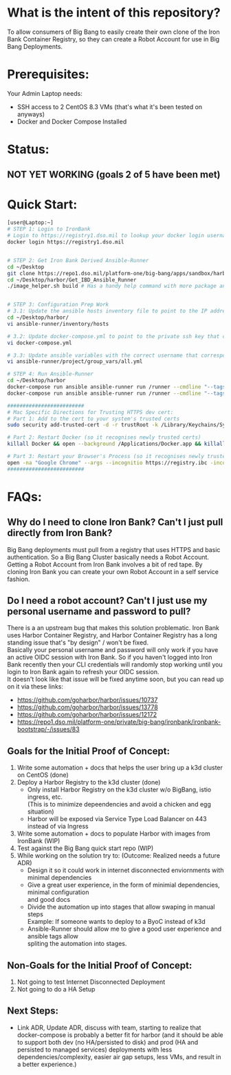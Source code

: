 # What is the intent of this repository?
To allow consumers of Big Bang to easily create their own clone of the Iron Bank Container Registry, so they can create a Robot Account for use in Big Bang Deployments.

# Prerequisites: 
Your Admin Laptop needs:
  * SSH access to 2 CentOS 8.3 VMs (that's what it's been tested on anyways)
  * Docker and Docker Compose Installed

# Status: 
## NOT YET WORKING (goals 2 of 5 have been met)

# Quick Start: 
```bash
[user@Laptop:~]
# STEP 1: Login to IronBank
# Login to https://registry1.dso.mil to lookup your docker login username and password
docker login https://registry1.dso.mil


# STEP 2: Get Iron Bank Derived Ansible-Runner
cd ~/Desktop
git clone https://repo1.dso.mil/platform-one/big-bang/apps/sandbox/harbor.git
cd ~/Desktop/harbor/Get_IBD_Ansible_Runner
./image_helper.sh build # Has a handy help command with more package and load options


# STEP 3: Configuration Prep Work
# 3.1: Update the ansible hosts inventory file to point to the IP address of your 2 CentOS 8 Servers
cd ~/Desktop/harbor/
vi ansible-runner/inventory/hosts 

# 3.2: Update docker-compose.yml to point to the private ssh key that corresponds to the Server
vi docker-compose.yml

# 3.3: Update ansible variables with the correct username that corresponds to the ssh key (and optionally update the DNS name of the HTTPS cert)
vi ansible-runner/project/group_vars/all.yml

# STEP 4: Run Ansible-Runner
cd ~/Desktop/harbor
docker-compose run ansible ansible-runner run /runner --cmdline "--tags deploy_k3d_test_cluster"
docker-compose run ansible ansible-runner run /runner --cmdline "--tags deploy_harbor"

#########################
# Mac Specific Directions for Trusting HTTPS dev cert: 
# Part 1: Add to the cert to your system's trusted certs
sudo security add-trusted-cert -d -r trustRoot -k /Library/Keychains/System.keychain ~/Desktop/harbor/shared_mount/tls.crt

# Part 2: Restart Docker (so it recognises newly trusted certs)
killall Docker && open --background /Applications/Docker.app && killall Docker && open --background /Applications/Docker.app && while ! docker system info > /dev/null 2>&1; do sleep 1; done

# Part 3: Restart your Browser's Process (so it recognises newly trusted certs) or Visit Harbor in an Incognitio Window
open -na "Google Chrome" --args --incognitio https://registry.ibc -incognito 
#########################

```

# FAQs:

## Why do I need to clone Iron Bank? Can't I just pull directly from Iron Bank? 
Big Bang deployments must pull from a registry that uses HTTPS and basic authentication. So a Big Bang Cluster basically needs a Robot Account. Getting a Robot Account from Iron Bank involves a bit of red tape. By cloning Iron Bank you can create your own Robot Account in a self service fashion. 

## Do I need a robot account? Can't I just use my personal username and password to pull?
There is a an upstream bug that makes this solution problematic. Iron Bank uses Harbor Container Registry, and Harbor Container Registry has a long standing issue that's "by design" / won't be fixed.         
Basically your personal username and password will only work if you have an active OIDC session with Iron Bank. So if you haven't logged into Iron Bank recently then your CLI credentials will randomly stop working until you login to Iron Bank again to refresh your OIDC session.       
It doesn't look like that issue will be fixed anytime soon, but you can read up on it via these links:       
* https://github.com/goharbor/harbor/issues/10737
* https://github.com/goharbor/harbor/issues/13778
* https://github.com/goharbor/harbor/issues/12172
* https://repo1.dso.mil/platform-one/private/big-bang/ironbank/ironbank-bootstrap/-/issues/83


## Goals for the Initial Proof of Concept:          
1. Write some automation + docs that helps the user bring up a k3d cluster on CentOS (done)
2. Deploy a Harbor Registry to the k3d cluster (done)
   * Only install Harbor Registry on the k3d cluster w/o BigBang, istio ingress, etc.      
     (This is to minimize depeendencies and avoid a chicken and egg situation)       
   * Harbor will be exposed via Service Type Load Balancer on 443 instead of via Ingress
3. Write some automation + docs to populate Harbor with images from IronBank (WIP)
4. Test against the Big Bang quick start repo (WIP)
5. While working on the solution try to: (Outcome: Realized needs a future ADR)
   * Design it so it could work in internet disconnected enviornments with minimal dependencies
   * Give a great user experience, in the form of minimial dependencies, minimal configuration      
     and good docs
   * Divide the automation up into stages that allow swaping in manual steps       
     Example: If someone wants to deploy to a ByoC instead of k3d        
   * Ansible-Runner should allow me to give a good user experience and ansible tags allow      
     spliting the automation into stages.     

## Non-Goals for the Initial Proof of Concept:          
1. Not going to test Internet Disconnected Deployment
2. Not going to do a HA Setup

## Next Steps: 
* Link ADR, Update ADR, discuss with team, starting to realize that docker-compose is probably a better fit for harbor (and it should be able to support both dev (no HA/persisted to disk) and prod (HA and persisted to managed services) deployments with less dependencies/complexity, easier air gap setups, less VMs, and result in a better experience.)
